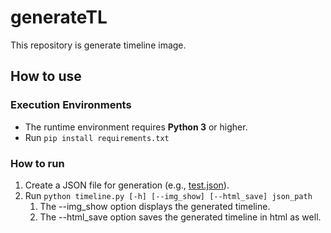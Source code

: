 # generateTL

This repository is generate timeline image.

## How to use

### Execution Environments

- The runtime environment requires **Python 3** or higher.
- Run ```pip install requirements.txt```

### How to run

1. Create a JSON file for generation (e.g., [test.json](test.json)).
2. Run ```python timeline.py [-h] [--img_show] [--html_save] json_path```
   1. The --img_show option displays the generated timeline.
   2. The --html_save option saves the generated timeline in html as well.
